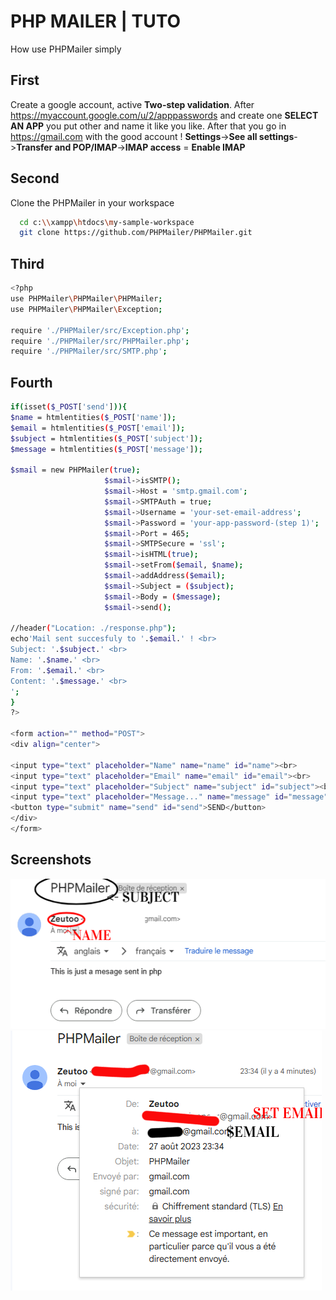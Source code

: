 
# PHP MAILER | TUTO

How use PHPMailer simply


## First

Create a google account, active **Two-step validation**.
After https://myaccount.google.com/u/2/apppasswords and create one **SELECT AN APP** you put other and name it like you like. After that you go in https://gmail.com with the good account ! **Settings**->**See all settings**->**Transfer and POP/IMAP**->**IMAP access** = **Enable IMAP**


## Second

Clone the PHPMailer in your workspace 

```bash
  cd c:\\xampp\htdocs\my-sample-workspace
  git clone https://github.com/PHPMailer/PHPMailer.git
```

## Third
```bash
<?php
use PHPMailer\PHPMailer\PHPMailer;
use PHPMailer\PHPMailer\Exception;

require './PHPMailer/src/Exception.php';
require './PHPMailer/src/PHPMailer.php';
require './PHPMailer/src/SMTP.php';
```

## Fourth
```bash
if(isset($_POST['send'])){
$name = htmlentities($_POST['name']);
$email = htmlentities($_POST['email']);
$subject = htmlentities($_POST['subject']);
$message = htmlentities($_POST['message']);

$smail = new PHPMailer(true);
                     $smail->isSMTP();
                     $smail->Host = 'smtp.gmail.com';
                     $smail->SMTPAuth = true;
                     $smail->Username = 'your-set-email-address';
                     $smail->Password = 'your-app-password-(step 1)';
                     $smail->Port = 465;
                     $smail->SMTPSecure = 'ssl';
                     $smail->isHTML(true);
                     $smail->setFrom($email, $name);
                     $smail->addAddress($email);
                     $smail->Subject = ($subject);
                     $smail->Body = ($message);
                     $smail->send();

//header("Location: ./response.php");
echo'Mail sent succesfuly to '.$email.' ! <br>
Subject: '.$subject.' <br>
Name: '.$name.' <br>
From: '.$email.' <br>
Content: '.$message.' <br>
';
}
?>

<form action="" method="POST">
<div align="center">

<input type="text" placeholder="Name" name="name" id="name"><br>
<input type="text" placeholder="Email" name="email" id="email"><br>
<input type="text" placeholder="Subject" name="subject" id="subject"><br> 
<input type="text" placeholder="Message..." name="message" id="message"><br> 
<button type="submit" name="send" id="send">SEND</button>
</div>
</form>
```


## Screenshots

![Result 1](https://github.com/Zeutoo/PHPMailer-Tuto/blob/main/Sent1.PNG?raw=true)
![Result 2](https://github.com/Zeutoo/PHPMailer-Tuto/blob/main/Sent2.PNG?raw=true)

